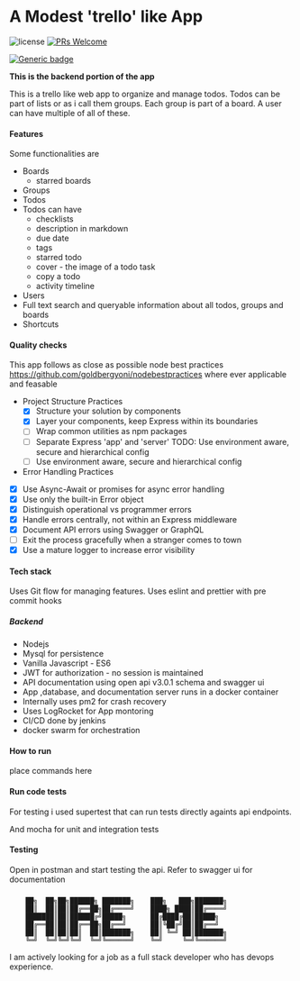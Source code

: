 # A Modest 'trello' like App 

![license](https://img.shields.io/npm/l/m)  [![PRs Welcome](https://img.shields.io/badge/PRs-welcome-brightgreen.svg)](http://makeapullrequest.com)

[![Generic badge](https://img.shields.io/badge/Looking_for_job-Hire_me-green.svg?style=for-the-badge)](https://shields.io/)
  




**This is the backend portion of the app**

This is a trello like web app to organize and manage todos. Todos can be part of lists or as i call them groups. Each group is part of a board. A user can have multiple of all of these.

#### Features
Some functionalities are 
* Boards 
    * starred boards
* Groups
* Todos
* Todos can have
    * checklists
    * description in markdown
    * due date
    * tags 
    * starred todo 
    * cover - the image of a todo task
    * copy a todo
    * activity timeline
* Users
* Full text search and queryable information 
    about all todos, groups and boards
* Shortcuts

#### Quality checks
This app follows as close as possible node best practices https://github.com/goldbergyoni/nodebestpractices where ever applicable and feasable 

* Project Structure Practices
    * [x] Structure your solution by components
    * [x] Layer your components, keep Express within its boundaries
    * [ ] Wrap common utilities as npm packages
    * [ ] Separate Express 'app' and 'server'
    TODO:  Use environment aware, secure and hierarchical config
    * [ ] Use environment aware, secure and hierarchical config
* Error Handling Practices
 * [x] Use Async-Await or promises for async error handling
 * [x] Use only the built-in Error object
 * [x] Distinguish operational vs programmer errors
 * [x] Handle errors centrally, not within an Express middleware
 * [x] Document API errors using Swagger or GraphQL
 * [ ] Exit the process gracefully when a stranger comes to town
 * [x] Use a mature logger to increase error visibility 
#### Tech stack

Uses Git flow for managing features.
Uses eslint and prettier with pre commit hooks

##### Backend
* Nodejs
* Mysql for persistence
* Vanilla Javascript - ES6
* JWT for authorization - no session is maintained
* API documentation using open api v3.0.1 schema and swagger ui
* App ,database, and documentation server runs in a docker container
* Internally uses pm2 for crash recovery
* Uses LogRocket for App montoring
* CI/CD done by jenkins
* docker swarm for orchestration



#### How to run
place commands here



#### Run code tests
For testing i used supertest that can run tests directly againts api endpoints.

And mocha for unit and integration tests

#### Testing

Open in postman and start testing the api.
Refer to swagger ui for documentation





###







        ██╗  ██╗██╗██████╗ ███████╗    ███╗   ███╗███████╗
        ██║  ██║██║██╔══██╗██╔════╝    ████╗ ████║██╔════╝
        ███████║██║██████╔╝█████╗      ██╔████╔██║█████╗  
        ██╔══██║██║██╔══██╗██╔══╝      ██║╚██╔╝██║██╔══╝  
        ██║  ██║██║██║  ██║███████╗    ██║ ╚═╝ ██║███████╗
        ╚═╝  ╚═╝╚═╝╚═╝  ╚═╝╚══════╝    ╚═╝     ╚═╝╚══════╝
                                                
I am actively looking for a job as a full stack developer who has devops experience.
